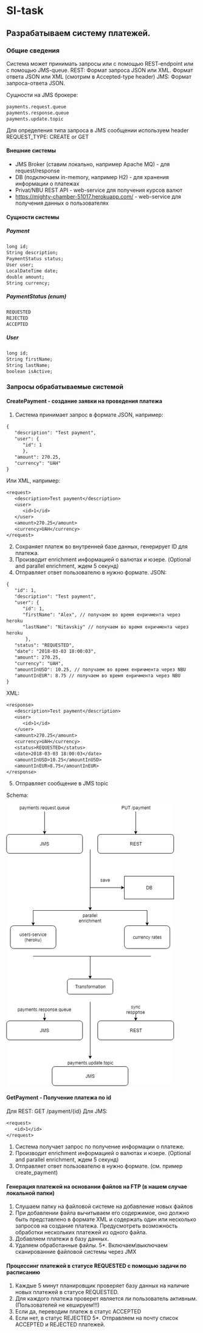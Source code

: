 # SI-task

## Разрабатываем систему платежей. 

### Общие сведения
Система может принимать запросы или c помощью REST-endpoint или с помощью JMS-queue. 
REST: Формат запроса JSON или XML. Формат ответа JSON или XML (смотрим в Accepted-type header)
JMS: Формат запроса-ответа JSON. 

Сущности на JMS брокере: 
```
payments.request.queue
payments.response.queue
payments.update.topic
```

Для определения типа запроса в JMS сообщении используем header REQUEST_TYPE: CREATE or GET

#### Внешние системы
* JMS Broker (ставим локально, например Apache MQ) - для request/response
* DB (подключаем in-memory, например H2) - для хранения информации о платежах
* Privat/NBU REST API - web-service для получения курсов валют
* https://mighty-chamber-51017.herokuapp.com/ - web-service для получения данных о пользователях

#### Сущности системы
##### Payment
```
long id;
String description;
PaymentStatus status;
User user;
LocalDateTime date;
double amount;
String currency;
```

##### PaymentStatus (enum)
```
REQUESTED
REJECTED
ACCEPTED
```

##### User
```
long id;
String firstName;
String lastName;
boolean isActive;
```


### Запросы обрабатываемые системой
#### CreatePayment - создание заявки на проведения платежа
1. Система принимает запрос в формате JSON, например:
```
{
   "description": "Test payment",
   "user": {
      "id": 1
      },
   "amount": 270.25,
   "currency": "UAH"
}
```
Или XML, например:
```
<request>
   <description>Test payment</description>
   <user>
      <id>1</id>
   </user>
   <amount>270.25</amount>
   <currency>UAH</currency>
</request>
```

2. Сохраняет платеж во внутренней базе данных, генерирует ID для платежа.
3. Производит enrichment информацией о валютах и юзере. (Optional and parallel enrichment, ждем 5 секунд)
4. Отправляет ответ пользователю в нужно формате.
JSON:
```
{
   "id": 1,
   "description": "Test payment",
   "user": {
      "id": 1,
      "firstName": "Alex", // получаем во время енричмента через heroku 
      "lastName": "Nitavskiy" // получаем во время енричмента через heroku
       },
   "status": "REQUESTED",
   "date": "2018-03-03 18:00:03",
   "amount": 270.25,
   "currency": "UAH",
   "amountInUSD": 10.25, // получаем во время енричмента через NBU
   "amountInEUR": 8.75 // получаем во время енричмента через NBU
}
```
XML:
```
<response>
   <description>Test payment</description>
   <user>
      <id>1</id>
   </user>
   <amount>270.25</amount>
   <currency>UAH</currency>
   <status>REQUESTED</status>
   <date>2018-03-03 18:00:03</date>
   <amountInUSD>10.25</amountInUSD>
   <amountInEUR>8.75</amountInEUR>
</response>
```
5. Отправляет сообщение в JMS topic

Schema: 

![create payment image flow](create_payment.png)

#### GetPayment - Получение платежа по id
Для REST: GET /payment/{id}
Для JMS: 
```
<request>
   <id>1</id>
</request>
```

1. Система получает запрос по получение информации о платеже.
2. Производит enrichment информацией о валютах и юзере. (Optional and parallel enrichment, ждем 5 секунд)
3. Отправляет ответ пользователю в нужно формате. (см. пример create_payment)

#### Генерация платежей на основании файлов на FTP (в нашем случае локальной папки)
1. Слушаем папку на файловой системе на добавление новых файлов
2. При добавлении файла вычитываем его содержимое, оно должно быть представлено в формате XML и содержать один или несколько запросов на создание платежа. Предусмотреть возможность обработки нескольких платежей из одного файла.
3. Добавляем платежи в базу данных.
4. Удаляем обработанные файлы.
5*. Включаем\выключаем сканированние файловой системы через JMX

#### Процессинг платежей в статусе REQUESTED с помощью задачи по расписанию
1. Каждые 5 минут планировщик проверяет базу данных на наличие новых платежей в статусе REQUESTED.
2. Для каждого платежа проверет является ли пользователь активным. (Пользователей не кешируем!!!) 
3. Если да, переводим платеж в статус ACCEPTED
4. Если нет, в статус REJECTED
5*. Отправляем на почту список ACCEPTED и REJECTED платежей. 